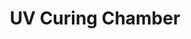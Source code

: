 ---
layout: default
categories: ['Mechanical Design','3D Printing','Industry',]
title: UV Curing Chamber
authors: WG Bircher
thing: A UV curing chamber for photoreactive resin-based 3D prints, featuring a rotating platform, made as a prototype for <a href="https://tethon3d.com/">Tethon 3D</a>
year: 2020
award:
doi: http://dx.doi.org/XX.XXX/
---